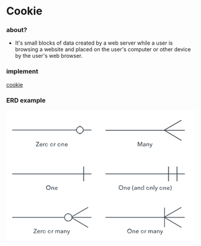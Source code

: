 # Cookie

### about?

- It's small blocks of data created by a web server while a user is browsing a website and placed on the user's computer or other device by the user's web browser.

### implement

[cookie]()

### ERD example

![alt](../zzz_image/E_ERD_01.png)